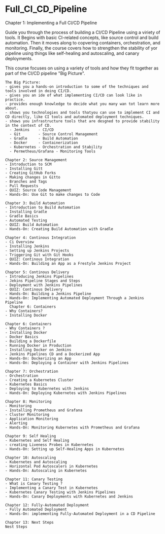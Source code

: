 # Full_CI_CD_Pipeline
Chapter 1: Implementing a Full CI/CD Pipeline

Guide you through the process of building a CI/CD Pipeline using a viriety of tools.  It Begins with basic CI-related concepts, like source control and build automation. Then it moves along to copvering containers,
orchestration, and monitoring.  Finally, the course covers how to strengthen the stability of yor pipeline
using things like self-healing and autoscaling, and canary deployments. 

This course focuses on using a variety of tools and how they fit together as part of the CI/CD pipeline "Big Picture".
```
The Big Picture: 
- gives you a hands-on introduction to some of the techniques and tools involved in doing CI/CD.
- gives you an ide of what implementing CI/CD can look like in practice.
- provides enough knowledge to decide what you many wan tot learn more about. 
- shows you technologies and tools thatyou can use to implement CI and CD directly, like CI tools and automated deployment techniques. 
- shows you infrastructure tools that are desgned to provide stability in the context of CD.
  - Jenkins    - CI/CD
  - Git        - Source Control Management
  - Gradle     - Build Automation
  - Docker     - Containerization
  - Kubernetes - Orchestration and Stability 
  - Permetheus/Grafana - Monitoring Tools
```
```
Chapter 2: Source Management 
- Introduction to SCM
- Installing Gitt
- Creating GitHub Forks
- Making changes in Gitto
- Branches and Tags
- Pull Requests
- QUIZ: Source Code Management 
- Hands-On: Use Git to make changes to Code
```
```
Chapter 3: Build Automation
- Introduction to Build Automation
- Installing Gradle 
- Gradle Basics
- Automated Testing 
- QUIZ: Build Automation
- Hands-On: Creating Build Automation with Gradle
```
```
Chapter 4: Continous Integration
- Ci Overview
- Installing Jenkins
- Setting up Jenkins Projects
- Triggering Git with Git Hooks
- QUIZ: Continous Integration
- Hands-On: Building an App as a Frestyle Jenkins Project
```
```
Chapter 5: Continous Delivery
- Introducing Jenkins Pipelines
- Jekins Pipeline Stages and Steps
- Deployment with Jenkins Pipelines
- QUIZ: Continous Delivery
- Hands-On: Building a Jenkins Pipeline
- Hands-On: Implementing Automated Deployment Through a Jenkins Pipeline
  Chapter 6: Containers
- Why Containers?
- Installing Docker
```
```
Chapter 6: Containers
- Why Containers ?
- Installing Docker
- Docker Basics
- Building a Dockerfile
- Running Docker in Production
- Installing Docker on Jenkins
- Jenkins Pipelines CD and a Dockerized App
- Hands-On: Dockerizing an App
- Hands-On: Deploying a Container with Jenkins Pipelines
```
```
Chapter 7: Orchestration
- Orchestration
- Creating a Kubernetes Cluster
- Kubernetes Basics
- Deploying to Kubernetes with Jenkins
- Hands-On: Deploying Kubernetes with Jenkins Pipelines
```
```
Chapter 8: Monitoring 
- Monitoring
- Installing Prometheus and Grafana
- Cluster Monitoring
- Application Monitoring
- Alerting
- Hands-On: Monitoring Kubernetes with Prometheus and Grafana
```
```
Chapter 9: Self Healing
- Kubernetes and Self Healing
- creating Liveness Probes in Kubernetes
- Hands-On: Setting up Self-Healing Apps in Kubernetes
```
```
Chapter 10: Autoscaling
- Kubernetes and Autoscaling 
- Horizontal Pod Autoscalers in Kubernetes
- Hands-On: Autoscaling in Kubernetes
```
```
Chapter 11: Canary Testing 
- What is Canary Testing ?
- Implementing a Canary Test in Kubernetes
- Kubernetes Canary Testing with Jenkins Pipelines 
- Hands-On: Canary Deployments with Kubernetes and Jenkins
```
```
Chapter 12: Fully-Automated Deployment 
- Fully Automated Deployment 
- Hands-On: implementing Fully-Automated Deployment in a CD Pipeline
```
```
Chapter 13: Next Steps
Nest Steps
```
```
```
